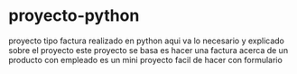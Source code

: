 # proyecto-python
proyecto tipo factura realizado en python
aqui va lo necesario y explicado sobre el proyecto 
este proyecto se basa es hacer una factura acerca de un producto con empleado es un mini proyecto facil de hacer con formulario

